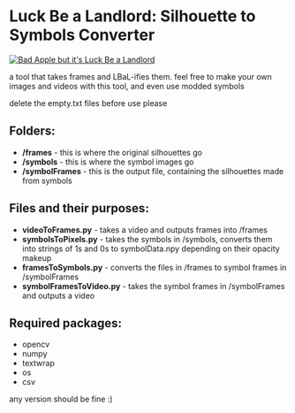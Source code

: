 <h1>
Luck Be a Landlord: Silhouette to Symbols Converter
</h1>

[![Bad Apple but it's Luck Be a Landlord](https://i9.ytimg.com/vi_webp/Rx8IFNVVKEI/maxresdefault.webp?v=65ad71e4&sqp=COj-zsEG&rs=AOn4CLDPuWSs9yJ7dH6jWJb11TV9NZVm8Q)](https://www.youtube.com/watch?v=Rx8IFNVVKEI)

a tool that takes frames and LBaL-ifies them. feel free to make your own images and videos with this tool, and even use modded symbols

delete the empty.txt files before use please

<h2>
Folders:
</h2>

- <b>/frames</b> - this is where the original silhouettes go
- <b>/symbols</b> - this is where the symbol images go
- <b>/symbolFrames</b> - this is the output file, containing the silhouettes made from symbols

<h2>
Files and their purposes:
</h2>

- <b>videoToFrames.py</b> - takes a video and outputs frames into /frames
- <b>symbolsToPixels.py</b> - takes the symbols in /symbols, converts them into strings of 1s and 0s to symbolData.npy depending on their opacity makeup
- <b>framesToSymbols.py</b> - converts the files in /frames to symbol frames in /symbolFrames
- <b>symbolFramesToVideo.py</b> - takes the symbol frames in /symbolFrames and outputs a video

<h2>
Required packages:
</h2>

- opencv
- numpy
- textwrap
- os
- csv

any version should be fine :)